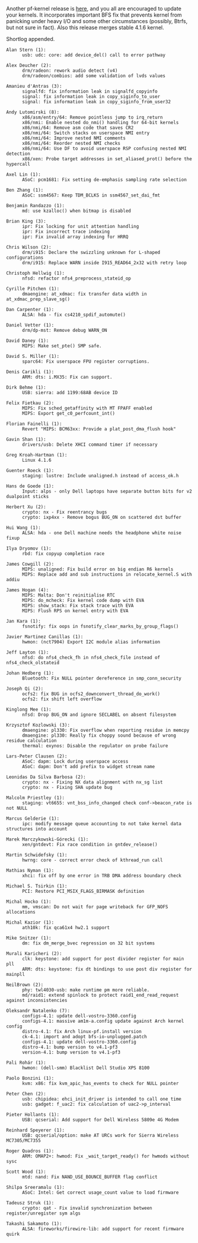 Another pf-kernel release is [here](https://pf.natalenko.name/sources/4.1/patch-4.1-pf3.xz), and you all are encouraged to update your kernels. It incorporates important BFS fix that prevents kernel from panicking under heavy I/O and some other circumstances (possibly, Btrfs, but not sure in fact). Also this release merges stable 4.1.6 kernel.  
  
Shortlog appended.  
  

    
    
    Alan Stern (1):  
          usb: udc: core: add device_del() call to error pathway  
      
    Alex Deucher (2):  
          drm/radeon: rework audio detect (v4)  
          drm/radeon/combios: add some validation of lvds values  
      
    Amanieu d'Antras (3):  
          signalfd: fix information leak in signalfd_copyinfo  
          signal: fix information leak in copy_siginfo_to_user  
          signal: fix information leak in copy_siginfo_from_user32  
      
    Andy Lutomirski (8):  
          x86/asm/entry/64: Remove pointless jump to irq_return  
          x86/nmi: Enable nested do_nmi() handling for 64-bit kernels  
          x86/nmi/64: Remove asm code that saves CR2  
          x86/nmi/64: Switch stacks on userspace NMI entry  
          x86/nmi/64: Improve nested NMI comments  
          x86/nmi/64: Reorder nested NMI checks  
          x86/nmi/64: Use DF to avoid userspace RSP confusing nested NMI detection  
          x86/xen: Probe target addresses in set_aliased_prot() before the hypercall  
      
    Axel Lin (1):  
          ASoC: pcm1681: Fix setting de-emphasis sampling rate selection  
      
    Ben Zhang (1):  
          ASoC: ssm4567: Keep TDM_BCLKS in ssm4567_set_dai_fmt  
      
    Benjamin Randazzo (1):  
          md: use kzalloc() when bitmap is disabled  
      
    Brian King (3):  
          ipr: Fix locking for unit attention handling  
          ipr: Fix incorrect trace indexing  
          ipr: Fix invalid array indexing for HRRQ  
      
    Chris Wilson (2):  
          drm/i915: Declare the swizzling unknown for L-shaped configurations  
          drm/i915: Replace WARN inside I915_READ64_2x32 with retry loop  
      
    Christoph Hellwig (1):  
          nfsd: refactor nfs4_preprocess_stateid_op  
      
    Cyrille Pitchen (1):  
          dmaengine: at_xdmac: fix transfer data width in at_xdmac_prep_slave_sg()  
      
    Dan Carpenter (1):  
          ALSA: hda - fix cs4210_spdif_automute()  
      
    Daniel Vetter (1):  
          drm/dp-mst: Remove debug WARN_ON  
      
    David Daney (1):  
          MIPS: Make set_pte() SMP safe.  
      
    David S. Miller (1):  
          sparc64: Fix userspace FPU register corruptions.  
      
    Denis Carikli (1):  
          ARM: dts: i.MX35: Fix can support.  
      
    Dirk Behme (1):  
          USB: sierra: add 1199:68AB device ID  
      
    Felix Fietkau (2):  
          MIPS: Fix sched_getaffinity with MT FPAFF enabled  
          MIPS: Export get_c0_perfcount_int()  
      
    Florian Fainelli (1):  
          Revert "MIPS: BCM63xx: Provide a plat_post_dma_flush hook"  
      
    Gavin Shan (1):  
          drivers/usb: Delete XHCI command timer if necessary  
      
    Greg Kroah-Hartman (1):  
          Linux 4.1.6  
      
    Guenter Roeck (1):  
          staging: lustre: Include unaligned.h instead of access_ok.h  
      
    Hans de Goede (1):  
          Input: alps - only Dell laptops have separate button bits for v2 dualpoint sticks  
      
    Herbert Xu (2):  
          crypto: nx - Fix reentrancy bugs  
          crypto: ixp4xx - Remove bogus BUG_ON on scattered dst buffer  
      
    Hui Wang (1):  
          ALSA: hda - one Dell machine needs the headphone white noise fixup  
      
    Ilya Dryomov (1):  
          rbd: fix copyup completion race  
      
    James Cowgill (2):  
          MIPS: unaligned: Fix build error on big endian R6 kernels  
          MIPS: Replace add and sub instructions in relocate_kernel.S with addiu  
      
    James Hogan (4):  
          MIPS: Malta: Don't reinitialise RTC  
          MIPS: do_mcheck: Fix kernel code dump with EVA  
          MIPS: show_stack: Fix stack trace with EVA  
          MIPS: Flush RPS on kernel entry with EVA  
      
    Jan Kara (1):  
          fsnotify: fix oops in fsnotify_clear_marks_by_group_flags()  
      
    Javier Martinez Canillas (1):  
          hwmon: (nct7904) Export I2C module alias information  
      
    Jeff Layton (1):  
          nfsd: do nfs4_check_fh in nfs4_check_file instead of nfs4_check_olstateid  
      
    Johan Hedberg (1):  
          Bluetooth: Fix NULL pointer dereference in smp_conn_security  
      
    Joseph Qi (2):  
          ocfs2: fix BUG in ocfs2_downconvert_thread_do_work()  
          ocfs2: fix shift left overflow  
      
    Kinglong Mee (1):  
          nfsd: Drop BUG_ON and ignore SECLABEL on absent filesystem  
      
    Krzysztof Kozlowski (3):  
          dmaengine: pl330: Fix overflow when reporting residue in memcpy  
          dmaengine: pl330: Really fix choppy sound because of wrong residue calculation  
          thermal: exynos: Disable the regulator on probe failure  
      
    Lars-Peter Clausen (2):  
          ASoC: dapm: Lock during userspace access  
          ASoC: dapm: Don't add prefix to widget stream name  
      
    Leonidas Da Silva Barbosa (2):  
          crypto: nx - Fixing NX data alignment with nx_sg list  
          crypto: nx - Fixing SHA update bug  
      
    Malcolm Priestley (1):  
          staging: vt6655: vnt_bss_info_changed check conf->beacon_rate is not NULL  
      
    Marcus Gelderie (1):  
          ipc: modify message queue accounting to not take kernel data structures into account  
      
    Marek Marczykowski-Górecki (1):  
          xen/gntdevt: Fix race condition in gntdev_release()  
      
    Martin Schwidefsky (1):  
          hwrng: core - correct error check of kthread_run call  
      
    Mathias Nyman (1):  
          xhci: fix off by one error in TRB DMA address boundary check  
      
    Michael S. Tsirkin (1):  
          PCI: Restore PCI_MSIX_FLAGS_BIRMASK definition  
      
    Michal Hocko (1):  
          mm, vmscan: Do not wait for page writeback for GFP_NOFS allocations  
      
    Michal Kazior (1):  
          ath10k: fix qca61x4 hw2.1 support  
      
    Mike Snitzer (1):  
          dm: fix dm_merge_bvec regression on 32 bit systems  
      
    Murali Karicheri (2):  
          clk: keystone: add support for post divider register for main pll  
          ARM: dts: keystone: fix dt bindings to use post div register for mainpll  
      
    NeilBrown (2):  
          phy: twl4030-usb: make runtime pm more reliable.  
          md/raid1: extend spinlock to protect raid1_end_read_request against inconsistencies  
      
    Oleksandr Natalenko (7):  
          configs-4.1: update dell-vostro-3360.config  
          configs-4.1: massive am1m-a.config update against Arch kernel config  
          distro-4.1: fix Arch linux-pf.install version  
          ck-4.1: import and adopt bfs-io-unplugged.patch  
          configs-4.1: update dell-vostro-3360.config  
          distro-4.1: bump version to v4.1-pf3  
          version-4.1: bump version to v4.1-pf3  
      
    Pali Rohár (1):  
          hwmon: (dell-smm) Blacklist Dell Studio XPS 8100  
      
    Paolo Bonzini (1):  
          kvm: x86: fix kvm_apic_has_events to check for NULL pointer  
      
    Peter Chen (2):  
          usb: chipidea: ehci_init_driver is intended to call one time  
          usb: gadget: f_uac2: fix calculation of uac2->p_interval  
      
    Pieter Hollants (1):  
          USB: qcserial: Add support for Dell Wireless 5809e 4G Modem  
      
    Reinhard Speyerer (1):  
          USB: qcserial/option: make AT URCs work for Sierra Wireless MC7305/MC7355  
      
    Roger Quadros (1):  
          ARM: OMAP2+: hwmod: Fix _wait_target_ready() for hwmods without sysc  
      
    Scott Wood (1):  
          mtd: nand: Fix NAND_USE_BOUNCE_BUFFER flag conflict  
      
    Shilpa Sreeramalu (1):  
          ASoC: Intel: Get correct usage_count value to load firmware  
      
    Tadeusz Struk (1):  
          crypto: qat - Fix invalid synchronization between register/unregister sym algs  
      
    Takashi Sakamoto (1):  
          ALSA: fireworks/firewire-lib: add support for recent firmware quirk
